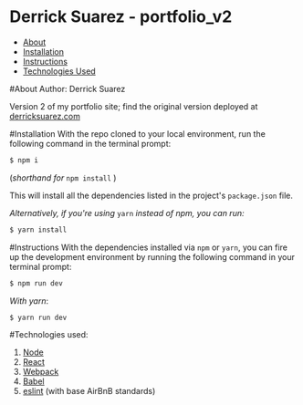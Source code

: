 # Derrick Suarez - portfolio_v2

* [About](#About)
* [Installation](#Installation)
* [Instructions](#Instructions)
* [Technologies Used](#Technologies-used)

#About
Author: Derrick Suarez 

Version 2 of my portfolio site; find the original version deployed at [derricksuarez.com](http://www.derricksuarez.com/)

#Installation
With the repo cloned to your local environment, run the following command in the terminal prompt:
```bash
$ npm i
```
(*shorthand for* `npm install` )

This will install all the dependencies listed in the project's `package.json` file.

*Alternatively, if you're using* `yarn` *instead of npm, you can run:* 
```bash
$ yarn install
```

#Instructions
With the dependencies installed via `npm` or `yarn`, you can fire up the development environment by running the following command in your terminal prompt:
```bash
$ npm run dev
```
*With yarn*:
```bash
$ yarn run dev
```

#Technologies used:
1. [Node](https://nodejs.org/en/docs/)
2. [React](https://reactjs.org/docs/react-api.html)
3. [Webpack](https://webpack.js.org/)
4. [Babel](https://babeljs.io/)
5. [eslint](https://eslint.org/) (with base AirBnB standards)
